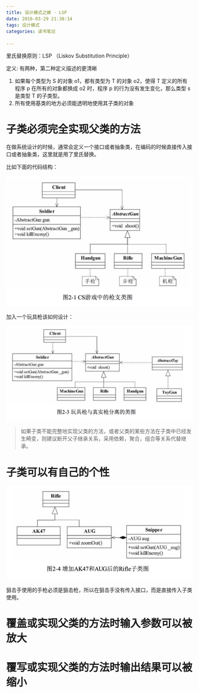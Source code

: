 ```yaml
---
title: 设计模式之蝉 - LSP
date: 2016-03-29 21:38:14
tags: 设计模式
categories: 读书笔记

---
```


里氏替换原则：LSP （Liskov Substitution Principle）

定义: 有两种，第二种定义描述的更清晰

1. 如果每个类型为 S 的对象 o1，都有类型为 T 的对象 o2，使得 T 定义的所有程序 p 在所有的对象都换成 o2 时，程序 p 的行为没有发生变化，那么类型 s 是类型 T 的子类型。
2.  所有使用基类的地方必须能透明地使用其子类的对象

# 子类必须完全实现父类的方法

在做系统设计的时候，通常会定义一个接口或者抽象类，在编码的时候直接传入接口或者抽象类，这里就是用了里氏替换。

比如下面的代码结构：

![lps_0](https://raw.githubusercontent.com/fangmd/markdownphoto/master/src/lps_0.png)

加入一个玩具枪该如何设计：

![lps_1](https://raw.githubusercontent.com/fangmd/markdownphoto/master/src/lps_1.png)

>如果子类不能完整地实现父类的方法，或者父类的某些方法在子类中已经发生畸变，则建议断开父子继承关系，采用依赖，聚合，组合等关系代替继承。


<!--more-->

# 子类可以有自己的个性

![lps_2](https://raw.githubusercontent.com/fangmd/markdownphoto/master/src/lps_2.png)

狙击手使用的手枪必须是狙击枪，所以在狙击手没有传入接口，而是直接传入子类使用。

# 覆盖或实现父类的方法时输入参数可以被放大

# 覆写或实现父类的方法时输出结果可以被缩小













